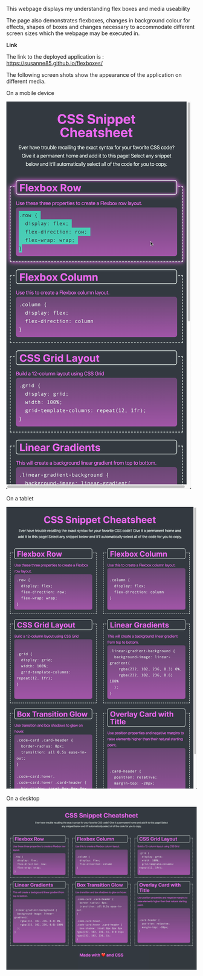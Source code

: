 This webpage displays my understanding flex boxes and media useability

The page also demonstrates flexboxes, changes in background colour for effects, shapes of boxes 
and changes necessary to accommodate different screen sizes which the webpage may be executed in.

**Link**

The link to the deployed application is : https://susanne85.github.io/flexboxes/

The following screen shots show the appearance of the application on different media.

On a mobile device

![Display on a Mobile device](./assets/images/03-app-mobile.png)

On a tablet

![Display on a tablet](./assets/images/02-app-tablet.png)

On a desktop

![Display on a desktop](./assets/images/01-app-desktop.png)
